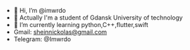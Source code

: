 - 👋 Hi, I’m @imwrdo
- 👀 Actually I'm a student of Gdansk University of technology
- 🌱 I’m currently learning python,C++,flutter,swift
- Gmail: sheinnickolas@gmail.com
- Telegram: @Imwrdo
                       

